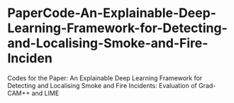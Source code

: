 # PaperCode-An-Explainable-Deep-Learning-Framework-for-Detecting-and-Localising-Smoke-and-Fire-Inciden
Codes for the Paper: An Explainable Deep Learning Framework for Detecting and Localising Smoke and Fire Incidents: Evaluation of Grad-CAM++ and LIME
